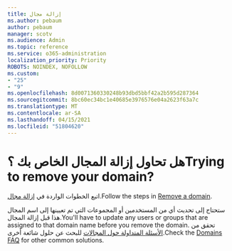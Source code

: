 ```yaml
---
title: إزالة مجال
ms.author: pebaum
author: pebaum
manager: scotv
ms.audience: Admin
ms.topic: reference
ms.service: o365-administration
localization_priority: Priority
ROBOTS: NOINDEX, NOFOLLOW
ms.custom:
- "25"
- "9"
ms.openlocfilehash: 8d0071360330248b93dbd5bbf42a2b595d287364
ms.sourcegitcommit: 8bc60ec34bc1e40685e3976576e04a2623f63a7c
ms.translationtype: MT
ms.contentlocale: ar-SA
ms.lasthandoff: 04/15/2021
ms.locfileid: "51804620"
---
```

# <a name="trying-to-remove-your-domain"></a><span data-ttu-id="4f656-102">هل تحاول إزالة المجال الخاص بك ؟</span><span class="sxs-lookup"><span data-stu-id="4f656-102">Trying to remove your domain?</span></span>

<span data-ttu-id="4f656-103">اتبع الخطوات الواردة في [إزالة مجال](https://docs.microsoft.com/microsoft-365/admin/get-help-with-domains/remove-a-domain).</span><span class="sxs-lookup"><span data-stu-id="4f656-103">Follow the steps in [Remove a domain](https://docs.microsoft.com/microsoft-365/admin/get-help-with-domains/remove-a-domain).</span></span>
  
<span data-ttu-id="4f656-104">ستحتاج إلى تحديث أي من المستخدمين أو المجموعات التي تم تعيينها إلى اسم المجال هذا قبل إزالة المجال.</span><span class="sxs-lookup"><span data-stu-id="4f656-104">You'll have to update any users or groups that are assigned to that domain name before you remove the domain.</span></span> <span data-ttu-id="4f656-105">تحقق من [الأسئلة المتداولة حول المجالات](https://docs.microsoft.com/microsoft-365/admin/setup/domains-faq) للبحث عن حلول شائعة أخرى.</span><span class="sxs-lookup"><span data-stu-id="4f656-105">Check the [Domains FAQ](https://docs.microsoft.com/microsoft-365/admin/setup/domains-faq) for other common solutions.</span></span>
  